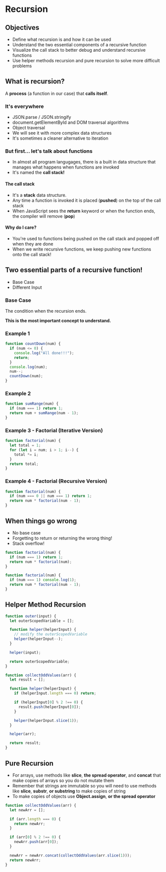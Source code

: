 # Recursion

## Objectives

- Define what recursion is and how it can be used
- Understand the two essential components of a recursive function
- Visualize the call stack to better debug and understand recursive functions
- Use helper methods recursion and pure recursion to solve more difficult problems

## What is recursion?

A **process** (a function in our case) that **calls itself**.

### It's everywhere

- JSON.parse / JSON.stringify
- document.getElementById and DOM traversal algorithms
- Object traversal
- We will see it with more complex data structures
- It's sometimes a cleaner alternative to iteration

### But first... let's talk about functions

- In almost all program langugages, there is a built in data structure that manages what happens when functions are invoked
- It's named the **call stack!**

#### The call stack

- It's a **stack** data structure.
- Any time a function is invoked it is placed (**pushed**) on the top of the call stack
- When JavaScript sees the **return** keyword or when the function ends, the compiler will remove (**pop**)

#### Why do I care?

- You're used to functions being pushed on the call stack and popped off when they are done
- When we write recursive functions, we keep pushing new functions onto the call stack!

## Two essential parts of a recursive function!

- Base Case
- Different Input

### Base Case

The condition when the recursion ends.

**This is the most important concept to understand.**

### Example 1

```javascript
function countDown(num) {
  if (num <= 0) {
    console.log("All done!!!");
    return;
  }
  console.log(num);
  num--;
  countDown(num);
}
```

### Example 2

```javascript
function sumRange(num) {
  if (num === 1) return 1;
  return num + sumRange(num - 1);
}
```

### Example 3 - Factorial (Iterative Version)

```javascript
function factorial(num) {
  let total = 1;
  for (let i = num; i > 1; i--) {
    total *= i;
  }
  return total;
}
```

### Example 4 - Factorial (Recursive Version)

```javascript
function factorial(num) {
  if (num === 0 || num === 1) return 1;
  return num * factorial(num - 1);
}
```

## When things go wrong

- No base case
- Forgetting to return or returning the wrong thing!
- Stack overflow!

```javascript
function factorial(num) {
  if (num === 1) return 1;
  return num * factorial(num);
}
```

```javascript
function factorial(num) {
  if (num === 1) console.log(1);
  return num * factorial(num - 1);
}
```

## Helper Method Recursion

```javascript
function outer(input) {
  let outerScopedVariable = [];

  function helper(helperInput) {
    // modify the outerScopedVariable
    helper(helperInput--);
  }

  helper(input);

  return outerScopedVariable;
}
```

```javascript
function collectOddValues(arr) {
  let result = [];

  function helper(helperInput) {
    if (helperInput.length === 0) return;

    if (helperInput[0] % 2 !== 0) {
      result.push(helperInput[0]);
    }

    helper(helperInput.slice(1));
  }

  helper(arr);

  return result;
}
```

## Pure Recursion

- For arrays, use methods like **slice**, **the spread operator**, and **concat** that make copies of arrays so you do not mutate them
- Remember that strings are immutable so you will need to use methods like **slice**, **substr**, **or substring** to make copies of string
- To make copies of objects use **Object.assign**, **or the spread operator**

```javascript
function collectOddValues(arr) {
  let newArr = [];

  if (arr.length === 0) {
    return newArr;
  }

  if (arr[0] % 2 !== 0) {
    newArr.push(arr[0]);
  }

  newArr = newArr.concat(collectOddValues(arr.slice(1)));
  return newArr;
}
```
